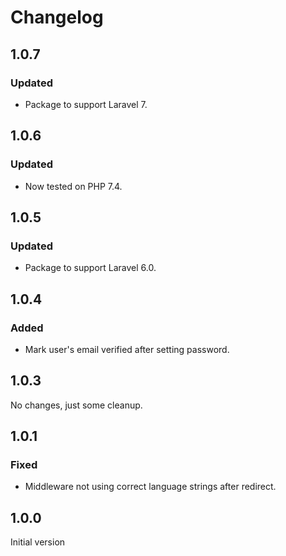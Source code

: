 # Changelog

## 1.0.7

### Updated
- Package to support Laravel 7.

## 1.0.6

### Updated
- Now tested on PHP 7.4.

## 1.0.5

### Updated
- Package to support Laravel 6.0.

## 1.0.4

### Added
- Mark user's email verified after setting password.

## 1.0.3

No changes, just some cleanup.

## 1.0.1

### Fixed
- Middleware not using correct language strings after redirect.

## 1.0.0 

Initial version
